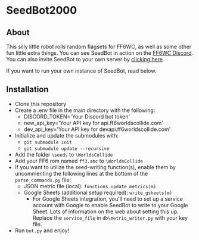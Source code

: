 # SeedBot2000
## About
This silly little robot rolls random flagsets for FF6WC, as well as some other fun little extra things. You can see SeedBot in action on the [FF6WC Discord](https://discord.gg/5MPeng5). You can also invite SeedBot to your own server by [clicking here](https://discord.com/api/oauth2/authorize?client_id=892560638969278484&permissions=1494917180496&scope=bot).

If you want to run your own instance of SeedBot, read below.

## Installation
* Clone this repository
* Create a .env file in the main directory with the following:
    * DISCORD_TOKEN='Your Discord bot token'
    * new_api_key='Your API key for api.ff6worldscollide.com'
    * dev_api_key='Your API key for devapi.ff6worldscollide.com'
* Initialize and update the submodules with:
    * ```git submodule init```
    * ```git submodule update --recursive```
* Add the folder `\seeds` to `\WorldsCollide`
* Add your FF6 rom named `ff3.smc` to `\WorldsCollide`
* If you want to utilize the seed-writing function(s), enable them by uncommenting the following lines at the bottom of the `parse_commands.py` file:
    * JSON metric file (local): `functions.update_metrics(m)`
    * Google Sheets (additional setup required): `write_gsheets(m)`
        * For Google Sheets integration, you'll need to set up a service account with Google to enable SeedBot to write to your Google Sheet. Lots of information on the web about setting this up. Replace the `service_file` in `db\metric_writer.py` with your key file.
* Run `bot.py` and enjoy!
